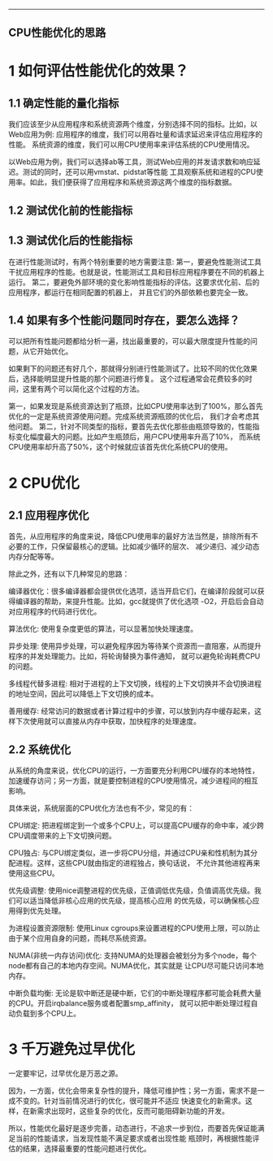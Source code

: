 
---
CPU性能优化的思路
---

# 1 如何评估性能优化的效果？

## 1.1 确定性能的量化指标

我们应该至少从应用程序和系统资源两个维度，分别选择不同的指标。比如，以Web应用为例:
应用程序的维度，我们可以用吞吐量和请求延迟来评估应用程序的性能。
系统资源的维度，我们可以用CPU使用率来评估系统的CPU使用情况。

以Web应用为例，我们可以选择ab等工具，测试Web应用的并发请求数和响应延迟。测试的同时，还可以用vmstat、pidstat等性能
工具观察系统和进程的CPU使用率。如此，我们便获得了应用程序和系统资源这两个维度的指标数据。

## 1.2 测试优化前的性能指标
## 1.3 测试优化后的性能指标

在进行性能测试时，有两个特别重要的地方需要注意:
第一，要避免性能测试工具干扰应用程序的性能。也就是说，性能测试工具和目标应用程序要在不同的机器上运行。
第二，要避免外部环境的变化影响性能指标的评估。这要求优化前、后的应用程序，都运行在相同配置的机器上，
并且它们的外部依赖也要完全一致。


## 1.4 如果有多个性能问题同时存在，要怎么选择？
可以把所有性能问题都给分析一遍，找出最重要的，可以最大限度提升性能的问题，从它开始优化。

如果剩下的问题还有好几个，那就得分别进行性能测试了。比较不同的优化效果后，选择能明显提升性能的那个问题进行修复。
这个过程通常会花费较多的时间，这里有两个可以简化这个过程的方法。

第一，如果发现是系统资源达到了瓶颈，比如CPU使用率达到了100%，那么首先优化的一定是系统资源使用问题。完成系统资源瓶颈的优化后，
我们才会考虑其他问题。
第二，针对不同类型的指标，要首先去优化那些由瓶颈导致的，性能指标变化幅度最大的问题。比如产生瓶颈后，用户CPU使用率升高了10%，
而系统CPU使用率却升高了50%，这个时候就应该首先优化系统CPU的使用。

# 2 CPU优化

## 2.1 应用程序优化
首先，从应用程序的角度来说，降低CPU使用率的最好方法当然是，排除所有不必要的工作，只保留最核心的逻辑。比如减少循环的层次、
减少递归、减少动态内存分配等等。

除此之外，还有以下几种常见的思路：

编译器优化：很多编译器都会提供优化选项，适当开启它们，在编译阶段就可以获得编译器的帮助，来提升性能。比如，gcc就提供了优化选项
-O2，开启后会自动对应用程序的代码进行优化。

算法优化: 使用复杂度更低的算法，可以显著加快处理速度。

异步处理: 使用异步处理，可以避免程序因为等待某个资源而一直阻塞，从而提升程序的并发处理能力。比如，将轮询替换为事件通知，
就可以避免轮询耗费CPU的问题。

多线程代替多进程: 相对于进程的上下文切换，线程的上下文切换并不会切换进程的地址空间，因此可以降低上下文切换的成本。

善用缓存: 经常访问的数据或者计算过程中的步骤，可以放到内存中缓存起来，这样下次使用就可以直接从内存中获取，加快程序的处理速度。

## 2.2 系统优化

从系统的角度来说，优化CPU的运行，一方面要充分利用CPU缓存的本地特性，加速缓存访问；另一方面，就是要控制进程的CPU使用情况，减少进程间的相互影响。

具体来说，系统层面的CPU优化方法也有不少，常见的有：

CPU绑定: 把进程绑定到一个或多个CPU上，可以提高CPU缓存的命中率，减少跨CPU调度带来的上下文切换问题。

CPU独占: 与CPU绑定类似，进一步将CPU分组，并通过CPU亲和性机制为其分配进程。这样，这些CPU就由指定的进程独占，换句话说，
不允许其他进程再来使用这些CPU。

优先级调整: 使用nice调整进程的优先级，正值调低优先级，负值调高优先级。我们可以适当降低非核心应用的优先级，提高核心应用
的优先级，可以确保核心应用得到优先处理。

为进程设置资源限制: 使用Linux cgroups来设置进程的CPU使用上限，可以防止由于某个应用自身的问题，而耗尽系统资源。

NUMA(非统一内存访问)优化: 支持NUMA的处理器会被划分为多个node，每个node都有自己的本地内存空间。NUMA优化，其实就是
让CPU尽可能只访问本地内存。

中断负载均衡: 无论是软中断还是硬中断，它们的中断处理程序都可能会耗费大量的CPU。开启irqbalance服务或者配置smp_affinity，
就可以把中断处理过程自动负载到多个CPU上。


# 3 千万避免过早优化

一定要牢记，过早优化是万恶之源。

因为，一方面，优化会带来复杂性的提升，降低可维护性；另一方面，需求不是一成不变的。针对当前情况进行的优化，很可能并不适应
快速变化的新需求。这样，在新需求出现时，这些复杂的优化，反而可能阻碍新功能的开发。

所以，性能优化最好是逐步完善，动态进行，不追求一步到位，而要首先保证能满足当前的性能请求，当发现性能不满足要求或者出现性能
瓶颈时，再根据性能评估的结果，选择最重要的性能问题进行优化。

